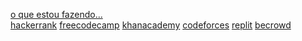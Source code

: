 
<p align="left">
  
<a href="https://nandersondsr.gitlab.io/site/">o que estou fazendo...</a>  
<a href="https://www.hackerrank.com/nandersondsr" target="_blank">hackerrank</a>
<a href="https://www.freecodecamp.org/nanderson-rodrigues" target="_blank">freecodecamp</a>
<a href="https://pt.khanacademy.org/profile/nandersondsr/" target="_blank">khanacademy</a>
<a href="https://codeforces.com/profile/Nanderson" target="_blank">codeforces</a> 
<a href="https://replit.com/@nandersonr" target="_blank">replit</a>
<a href="https://www.beecrowd.com.br/judge/pt/profile/547927">becrowd</a>
 
</p>

